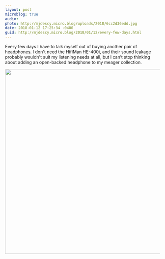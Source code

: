 ```yaml
---
layout: post
microblog: true
audio: 
photo: http://mjdescy.micro.blog/uploads/2018/6cc2d36edd.jpg
date: 2018-01-12 17:25:34 -0400
guid: http://mjdescy.micro.blog/2018/01/12/every-few-days.html
---
```

Every few days I have to talk myself out of buying another pair of headphones. I don't need the HifiMan HE-400i, and their sound leakage probably wouldn't suit my listening needs at all, but I can’t stop thinking about adding an open-backed headphone to my meager collection.

<img src="http://mjdescy.micro.blog/uploads/2018/6cc2d36edd.jpg" width="600" height="600" />
